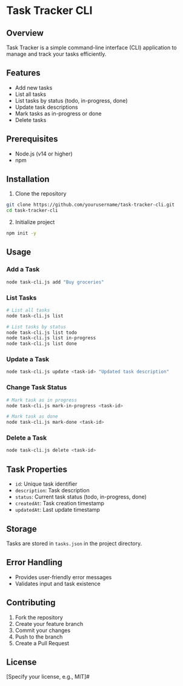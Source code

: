 # Task Tracker CLI

## Overview
Task Tracker is a simple command-line interface (CLI) application to manage and track your tasks efficiently.

## Features
- Add new tasks
- List all tasks
- List tasks by status (todo, in-progress, done)
- Update task descriptions
- Mark tasks as in-progress or done
- Delete tasks

## Prerequisites
- Node.js (v14 or higher)
- npm

## Installation
1. Clone the repository
```bash
git clone https://github.com/yourusername/task-tracker-cli.git
cd task-tracker-cli
```

2. Initialize project
```bash
npm init -y
```

## Usage

### Add a Task
```bash
node task-cli.js add "Buy groceries"
```

### List Tasks
```bash
# List all tasks
node task-cli.js list

# List tasks by status
node task-cli.js list todo
node task-cli.js list in-progress
node task-cli.js list done
```

### Update a Task
```bash
node task-cli.js update <task-id> "Updated task description"
```

### Change Task Status
```bash
# Mark task as in progress
node task-cli.js mark-in-progress <task-id>

# Mark task as done
node task-cli.js mark-done <task-id>
```

### Delete a Task
```bash
node task-cli.js delete <task-id>
```

## Task Properties
- `id`: Unique task identifier
- `description`: Task description
- `status`: Current task status (todo, in-progress, done)
- `createdAt`: Task creation timestamp
- `updatedAt`: Last update timestamp

## Storage
Tasks are stored in `tasks.json` in the project directory.

## Error Handling
- Provides user-friendly error messages
- Validates input and task existence

## Contributing
1. Fork the repository
2. Create your feature branch
3. Commit your changes
4. Push to the branch
5. Create a Pull Request

## License
[Specify your license, e.g., MIT]#
